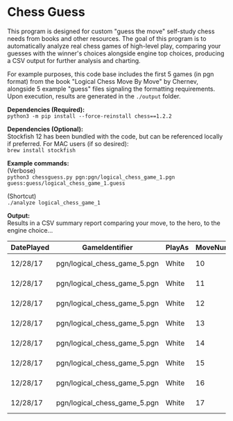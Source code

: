 # Chess Guess  

This program is designed for custom "guess the move" self-study chess needs from books and other resources.  The goal of this program is to automatically analyze real chess games of high-level play, comparing your guesses with the winner's choices alongside engine top choices, producing a CSV output for further analysis and charting.  

For example purposes, this code base includes the first 5 games (in pgn format) from the book "Logical Chess Move By Move" by Chernev, alongside 5 example "guess" files signaling the formatting requirements.  Upon execution, results are generated in the `./output` folder.

**Dependencies (Required):**  
`python3 -m pip install --force-reinstall chess==1.2.2`  

**Dependencies (Optional):**  
Stockfish 12 has been bundled with the code, but can be referenced locally if preferred.  For MAC users (if so desired):  
`brew install stockfish`  

**Example commands:**  
(Verbose)  
`python3 chessguess.py pgn:pgn/logical_chess_game_1.pgn guess:guess/logical_chess_game_1.guess`

(Shortcut)  
`./analyze logical_chess_game_1`  

**Output:**  
Results in a CSV summary report comparing your move, to the hero, to the engine choice...  

|DatePlayed|GameIdentifier              |PlayAs|MoveNum|GuessMove|ActualMove|BestMove|GuessScore|ActualScore|BestScore|GuessMate|ActualMate|BestMate|PreGuessBoardFEN                                                      |PostGuessBoardFEN                                                     |PostActualBoardFEN                                                    |
|----------|----------------------------|------|-------|---------|----------|--------|----------|-----------|---------|---------|----------|--------|----------------------------------------------------------------------|----------------------------------------------------------------------|----------------------------------------------------------------------|
|12/28/17  |pgn/logical_chess_game_5.pgn|White |10     |Qd4      |Qc2       |Qc2     |0.79      |2.17       |2.17     |         |          |        |r1bq1rk1/ppppnppp/8/3PP3/1bB1n3/2N2N2/PP3PPP/R1BQK2R w KQ - 1 10      |r1bq1rk1/ppppnppp/8/3PP3/1bBQn3/2N2N2/PP3PPP/R1B1K2R b KQ - 2 10      |r1bq1rk1/ppppnppp/8/3PP3/1bB1n3/2N2N2/PPQ2PPP/R1B1K2R b KQ - 2 10     |
|12/28/17  |pgn/logical_chess_game_5.pgn|White |11     |bxc3     |bxc3      |bxc3    |2.18      |2.18       |2.18     |         |          |        |r1bq1rk1/ppppnppp/8/3PP3/1bB5/2n2N2/PPQ2PPP/R1B1K2R w KQ - 0 11       |r1bq1rk1/ppppnppp/8/3PP3/1bB5/2P2N2/P1Q2PPP/R1B1K2R b KQ - 0 11       |r1bq1rk1/ppppnppp/8/3PP3/1bB5/2P2N2/P1Q2PPP/R1B1K2R b KQ - 0 11       |
|12/28/17  |pgn/logical_chess_game_5.pgn|White |12     |Ng5      |Ng5       |Ng5     |3.22      |3.22       |3.22     |         |          |        |r1bq1rk1/ppppnppp/8/2bPP3/2B5/2P2N2/P1Q2PPP/R1B1K2R w KQ - 1 12       |r1bq1rk1/ppppnppp/8/2bPP1N1/2B5/2P5/P1Q2PPP/R1B1K2R b KQ - 2 12       |r1bq1rk1/ppppnppp/8/2bPP1N1/2B5/2P5/P1Q2PPP/R1B1K2R b KQ - 2 12       |
|12/28/17  |pgn/logical_chess_game_5.pgn|White |13     |e6       |h4        |h4      |-0.89     |3.38       |3.38     |         |          |        |r1bq1rk1/pppp1ppp/6n1/2bPP1N1/2B5/2P5/P1Q2PPP/R1B1K2R w KQ - 3 13     |r1bq1rk1/pppp1ppp/4P1n1/2bP2N1/2B5/2P5/P1Q2PPP/R1B1K2R b KQ - 0 13    |r1bq1rk1/pppp1ppp/6n1/2bPP1N1/2B4P/2P5/P1Q2PP1/R1B1K2R b KQ - 0 13    |
|12/28/17  |pgn/logical_chess_game_5.pgn|White |14     |h5       |d6        |d6      |5.09      |9.23       |9.23     |         |          |        |r1bq1rk1/pppp1pp1/6np/2bPP1N1/2B4P/2P5/P1Q2PP1/R1B1K2R w KQ - 0 14    |r1bq1rk1/pppp1pp1/6np/2bPP1NP/2B5/2P5/P1Q2PP1/R1B1K2R b KQ - 0 14     |r1bq1rk1/pppp1pp1/3P2np/2b1P1N1/2B4P/2P5/P1Q2PP1/R1B1K2R b KQ - 0 14  |
|12/28/17  |pgn/logical_chess_game_5.pgn|White |15     |Qxg6     |hxg5      |Qxg6    |          |           |         |6        |6         |6       |r1bq1rk1/pppp1pp1/3P2n1/2b1P1p1/2B4P/2P5/P1Q2PP1/R1B1K2R w KQ - 0 15  |r1bq1rk1/pppp1pp1/3P2Q1/2b1P1p1/2B4P/2P5/P4PP1/R1B1K2R b KQ - 0 15    |r1bq1rk1/pppp1pp1/3P2n1/2b1P1P1/2B5/2P5/P1Q2PP1/R1B1K2R b KQ - 0 15   |
|12/28/17  |pgn/logical_chess_game_5.pgn|White |16     |Qxg6     |Qxg6      |Qxg6    |          |           |         |4        |4         |4       |r1bqr1k1/pppp1pp1/3P2n1/2b1P1P1/2B5/2P5/P1Q2PP1/R1B1K2R w KQ - 1 16   |r1bqr1k1/pppp1pp1/3P2Q1/2b1P1P1/2B5/2P5/P4PP1/R1B1K2R b KQ - 0 16     |r1bqr1k1/pppp1pp1/3P2Q1/2b1P1P1/2B5/2P5/P4PP1/R1B1K2R b KQ - 0 16     |
|12/28/17  |pgn/logical_chess_game_5.pgn|White |17     |Kf1      |Kf1       |Be3     |          |           |         |10       |10        |3       |r1bq2k1/pppp1pp1/3P2Q1/2b1r1P1/2B5/2P5/P4PP1/R1B1K2R w KQ - 0 17      |r1bq2k1/pppp1pp1/3P2Q1/2b1r1P1/2B5/2P5/P4PP1/R1B2K1R b - - 1 17       |r1bq2k1/pppp1pp1/3P2Q1/2b1r1P1/2B5/2P5/P4PP1/R1B2K1R b - - 1 17       |

